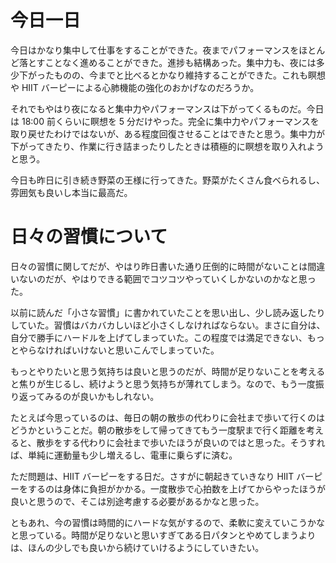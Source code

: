 # 今日一日
今日はかなり集中して仕事をすることができた。夜までパフォーマンスをほとんど落とすことなく進めることができた。進捗も結構あった。集中力も、夜には多少下がったものの、今までと比べるとかなり維持することができた。これも瞑想や HIIT バーピーによる心肺機能の強化のおかげなのだろうか。

それでもやはり夜になると集中力やパフォーマンスは下がってくるものだ。今日は 18:00 前くらいに瞑想を 5 分だけやった。完全に集中力やパフォーマンスを取り戻せたわけではないが、ある程度回復させることはできたと思う。集中力が下がってきたり、作業に行き詰まったりしたときは積極的に瞑想を取り入れようと思う。

今日も昨日に引き続き野菜の王様に行ってきた。野菜がたくさん食べられるし、雰囲気も良いし本当に最高だ。

# 日々の習慣について
日々の習慣に関してだが、やはり昨日書いた通り圧倒的に時間がないことは間違いないのだが、やはりできる範囲でコツコツやっていくしかないのかなと思った。

以前に読んだ「小さな習慣」に書かれていたことを思い出し、少し読み返したりしていた。習慣はバカバカしいほど小さくしなければならない。まさに自分は、自分で勝手にハードルを上げてしまっていた。この程度では満足できない、もっとやらなければいけないと思いこんでしまっていた。

もっとやりたいと思う気持ちは良いと思うのだが、時間が足りないことを考えると焦りが生じるし、続けようと思う気持ちが薄れてしまう。なので、もう一度振り返ってみるのが良いかもしれない。

たとえば今思っているのは、毎日の朝の散歩の代わりに会社まで歩いて行くのはどうかということだ。朝の散歩をして帰ってきてもう一度駅まで行く距離を考えると、散歩をする代わりに会社まで歩いたほうが良いのではと思った。そうすれば、単純に運動量も少し増えるし、電車に乗らずに済む。

ただ問題は、HIIT バーピーをする日だ。さすがに朝起きていきなり HIIT バーピーをするのは身体に負担がかかる。一度散歩で心拍数を上げてからやったほうが良いと思うので、そこは別途考慮する必要があるかなと思った。

ともあれ、今の習慣は時間的にハードな気がするので、柔軟に変えていこうかなと思っている。時間が足りないと思いすぎてある日パタンとやめてしまうよりは、ほんの少しでも良いから続けていけるようにしていきたい。
